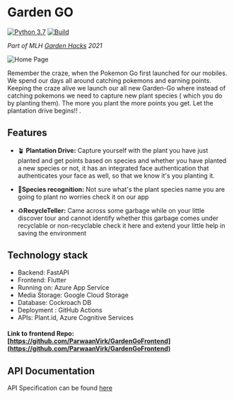 # Garden GO
[![Python 3.7](https://img.shields.io/badge/python-3.7+-blue.svg)](https://www.python.org/downloads/release/python-370/)
[![Build](https://github.com/abhishek0220/Garden-Go/actions/workflows/master_gardengo.yml/badge.svg)](https://github.com/abhishek0220/Garden-Go/actions/workflows/master_gardengo.yml)

_Part of MLH [Garden Hacks](https://gardenhacks.devpost.com/) 2021_

![Home Page](https://challengepost-s3-challengepost.netdna-ssl.com/photos/production/software_photos/001/568/411/datas/gallery.jpg)

Remember the craze, when the Pokemon Go first launched for our mobiles. We spend our days all around catching pokemons and earning points. Keeping the craze alive we launch our all new Garden-Go where instead of catching pokemons we need to capture new plant species ( which you do by planting them). The more you plant the more points you get. Let the plantation drive begins!! .


## Features

- 🪴 **Plantation Drive:** Capture yourself with the plant you have just planted and get points based on species and whether you have planted a new species or not, it has an integrated face authentication that authenticates your face as well, so that we know it's you planting it.

- 🌱**Species recognition:** Not sure what's the plant species name you are going to plant   no worries check it on our app

- ♻️**RecycleTeller:**   Came across some garbage while on your little discover tour and cannot identify whether this garbage comes under recyclable or non-recyclable check it here and extend your little help in saving the environment 

## Technology stack

- Backend: FastAPI
- Frontend: Flutter
- Running on: Azure App Service
- Media Storage: Google Cloud Storage
- Database: Cockroach DB
- Deployment : GitHub Actions
- APIs: Plant.id, Azure Cognitive Services

#### Link to frontend Repo: [https://github.com/ParwaanVirk/GardenGoFrontend](https://github.com/ParwaanVirk/GardenGoFrontend)

## API Documentation
API Specification can be found [here](https://gardengo.azurewebsites.net/docs)

